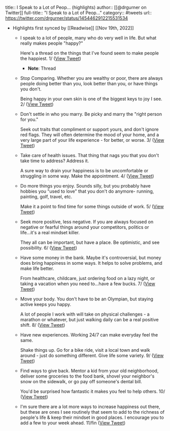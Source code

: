title:: I Speak to a Lot of Peop... (highlights)
author:: [[@drgurner on Twitter]]
full-title:: "I Speak to a Lot of Peop..."
category:: #tweets
url:: https://twitter.com/drgurner/status/1454462912215531534

- Highlights first synced by [[Readwise]] [[Nov 19th, 2022]]
	- I speak to a lot of people, many who do very well in life. But what really makes people "happy?" 
	  
	  Here's a thread on the things that I've found seem to make people the happiest. 1/ ([View Tweet](https://twitter.com/drgurner/status/1454462912215531534))
		- **Note**: Thread
	- Stop Comparing. Whether you are wealthy or poor, there are always people doing better than you, look better than you, or have things you don't.
	  
	  Being happy in your own skin is one of the biggest keys to joy I see. 2/ ([View Tweet](https://twitter.com/drgurner/status/1454462913205477377))
	- Don't settle in who you marry. Be picky and marry the "right person for you." 
	  
	  Seek out traits that compliment or support yours, and don't ignore red flags. They will often determine the mood of your home, and a very large part of your life experience - for better, or worse. 3/ ([View Tweet](https://twitter.com/drgurner/status/1454462914128224257))
	- Take care of health issues. That thing that nags you that you don't take time to address? Address it.
	  
	  A sure way to drain your happiness is to be uncomfortable or struggling in some way. Make the appointment. 4/ ([View Tweet](https://twitter.com/drgurner/status/1454462915474599936))
	- Do more things you enjoy. Sounds silly, but you probably have hobbies you "used to love" that you don't do anymore- running, painting, golf, travel, etc. 
	  
	  Make it a point to find time for some   things outside of work. 5/ ([View Tweet](https://twitter.com/drgurner/status/1454462916418228227))
	- Seek more positive, less negative. If you are always focused on negative or fearful things around your competitors, politics or life...it's a real mindset killer. 
	  
	  They all can be important, but have a place. Be optimistic, and see possibility. 6/ ([View Tweet](https://twitter.com/drgurner/status/1454462917563256834))
	- Have some money in the bank. Maybe it's controversial, but money does bring happiness in some ways. It helps to solve problems, and make life better. 
	  
	  From healthcare, childcare, just ordering food on a lazy night, or taking a vacation when you need to...have a few bucks. 7/ ([View Tweet](https://twitter.com/drgurner/status/1454462918599266309))
	- Move your body. You don't have to be an Olympian, but staying active keeps you happy. 
	  
	  A lot of people I work with will take on physical challenges - a marathon or whatever, but just walking daily can be a real positive shift. 8/ ([View Tweet](https://twitter.com/drgurner/status/1454462919685689348))
	- Have new experiences. Working 24/7 can make everyday feel the same. 
	  
	  Shake things up. Go for a bike ride, visit a local town and walk around - just do something different. Give life some variety. 9/ ([View Tweet](https://twitter.com/drgurner/status/1454462921073889285))
	- Find ways to give back. Mentor a kid from your old neighborhood, deliver some groceries to the food bank, shovel your neighbor's snow on the sidewalk, or go pay off someone's dental bill. 
	  
	  You'd be surprised how fantastic it makes you feel to help others. 10/ ([View Tweet](https://twitter.com/drgurner/status/1454462923846344707))
	- I'm sure there are a lot more ways to increase happiness out there, but these are ones I see routinely that seem to add to the richness of people's life & keep their mindset in good places. 
	  I encourage you to add a few to your week ahead. 11/fin ([View Tweet](https://twitter.com/drgurner/status/1454462924962111496))